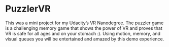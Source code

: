 # PuzzlerVR
This was a mini project for my Udacity’s VR Nanodegree. The puzzler game is a challenging memory game that shows the power of VR and proves that VR is safe for all ages and on your stomach :). Using motion, memory, and visual queues you will be entertained and amazed by this demo experience.
